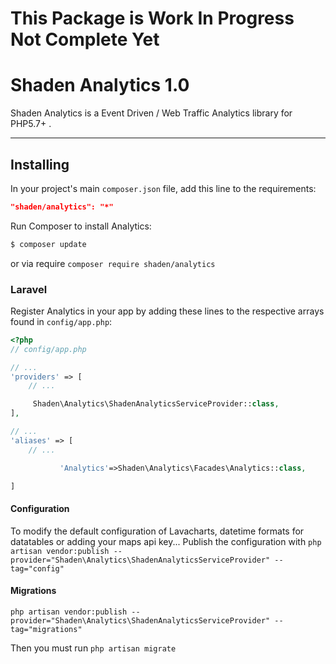 # This Package is Work In Progress Not Complete Yet

# Shaden Analytics 1.0

Shaden Analytics is a Event Driven / Web Traffic Analytics library for PHP5.7+ .


---

## Installing
In your project's main `composer.json` file, add this line to the requirements:
```json
"shaden/analytics": "*"
```


Run Composer to install Analytics:
```bash
$ composer update
```

or via require
`composer require shaden/analytics`


### Laravel 
Register Analytics in your app by adding these lines to the respective arrays found in `config/app.php`:
```php
<?php
// config/app.php

// ...
'providers' => [
    // ...

     Shaden\Analytics\ShadenAnalyticsServiceProvider::class,
],

// ...
'aliases' => [
    // ...

           'Analytics'=>Shaden\Analytics\Facades\Analytics::class,

]
```
#### Configuration
To modify the default configuration of Lavacharts, datetime formats for datatables or adding your maps api key...
Publish the configuration with 
`php artisan vendor:publish --provider="Shaden\Analytics\ShadenAnalyticsServiceProvider" --tag="config"
`

#### Migrations
`php artisan vendor:publish --provider="Shaden\Analytics\ShadenAnalyticsServiceProvider" --tag="migrations"`

Then you must run 
`php artisan migrate`
